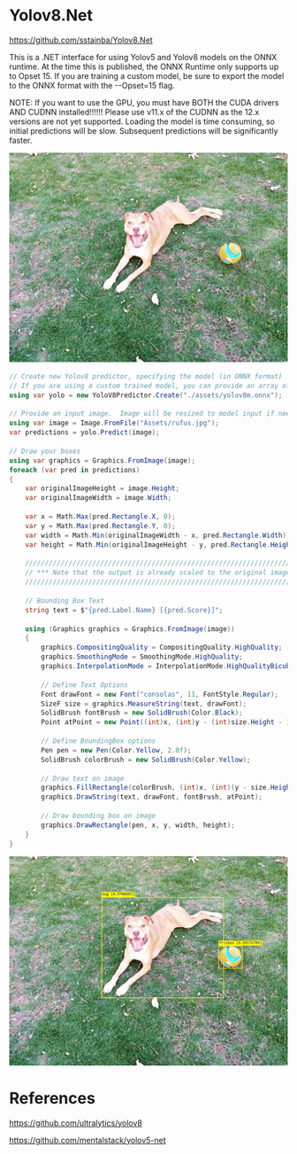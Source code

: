 # Yolov8.Net

https://github.com/sstainba/Yolov8.Net

This is a .NET interface for using Yolov5 and Yolov8 models on the ONNX runtime.
At the time this is published, the ONNX Runtime only supports up to Opset 15.
If you are training a custom model, be sure to export the model to the ONNX format with
the --Opset=15 flag.

NOTE:  If you want to use the GPU, you must have BOTH the CUDA drivers AND CUDNN installed!!!!!!
       Please use v11.x of the CUDNN as the 12.x versions are not yet supported.
       Loading the model is time consuming, so initial predictions will be slow.  Subsequent
       predictions will be significantly faster.

![](input.jpg)

```csharp
// Create new Yolov8 predictor, specifying the model (in ONNX format)
// If you are using a custom trained model, you can provide an array of labels. Otherwise, the standard Coco labels are used.
using var yolo = new YoloV8Predictor.Create("./assets/yolov8m.onnx");

// Provide an input image.  Image will be resized to model input if needed.
using var image = Image.FromFile("Assets/rufus.jpg");
var predictions = yolo.Predict(image);

// Draw your boxes
using var graphics = Graphics.FromImage(image);
foreach (var pred in predictions)
{
    var originalImageHeight = image.Height;
    var originalImageWidth = image.Width;

    var x = Math.Max(pred.Rectangle.X, 0);
    var y = Math.Max(pred.Rectangle.Y, 0);
    var width = Math.Min(originalImageWidth - x, pred.Rectangle.Width);
    var height = Math.Min(originalImageHeight - y, pred.Rectangle.Height);

    ////////////////////////////////////////////////////////////////////////////////////////////
    // *** Note that the output is already scaled to the original image height and width. ***
    ////////////////////////////////////////////////////////////////////////////////////////////

    // Bounding Box Text
    string text = $"{pred.Label.Name} [{pred.Score}]";

    using (Graphics graphics = Graphics.FromImage(image))
    {
        graphics.CompositingQuality = CompositingQuality.HighQuality;
        graphics.SmoothingMode = SmoothingMode.HighQuality;
        graphics.InterpolationMode = InterpolationMode.HighQualityBicubic;

        // Define Text Options
        Font drawFont = new Font("consolas", 11, FontStyle.Regular);
        SizeF size = graphics.MeasureString(text, drawFont);
        SolidBrush fontBrush = new SolidBrush(Color.Black);
        Point atPoint = new Point((int)x, (int)y - (int)size.Height - 1);

        // Define BoundingBox options
        Pen pen = new Pen(Color.Yellow, 2.0f);
        SolidBrush colorBrush = new SolidBrush(Color.Yellow);

        // Draw text on image 
        graphics.FillRectangle(colorBrush, (int)x, (int)(y - size.Height - 1), (int)size.Width, (int)size.Height);
        graphics.DrawString(text, drawFont, fontBrush, atPoint);

        // Draw bounding box on image
        graphics.DrawRectangle(pen, x, y, width, height);
    }
}
```

![](result.jpg)
# References

https://github.com/ultralytics/yolov8

https://github.com/mentalstack/yolov5-net
